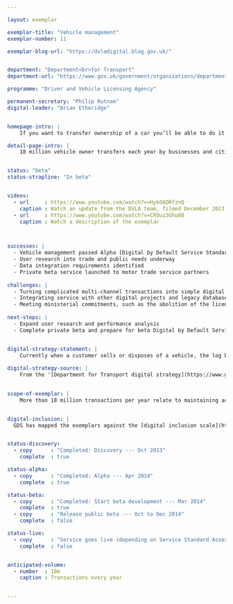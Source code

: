 ```yaml
---

layout: exemplar

exemplar-title: "Vehicle management"
exemplar-number: 11

exemplar-blog-url: "https://dvladigital.blog.gov.uk/"


department: "Department<br>for Transport"
department-url: "https://www.gov.uk/government/organisations/department-for-transport"

programme: "Driver and Vehicle Licensing Agency"

permanent-secretary: "Philip Rutnam"
digital-leader: "Brian Etheridge"


homepage-intro: |
    If you want to transfer ownership of a car you’ll be able to do it yourself online or using an intermediary

detail-page-intro: |
    18 million vehicle owner transfers each year by businesses and citizens


status: "beta"
status-strapline: "In beta"


videos:
  - url     : https://www.youtube.com/watch?v=HykO6DRfznQ
    caption : Watch an update from the DVLA team, filmed December 2013
  - url     : https://www.youtube.com/watch?v=CROuz3Ghu08
    caption : Watch a description of the exemplar



successes: |
  - Vehicle management passed Alpha [Digital by Default Service Standard](https://www.gov.uk/service-manual/digital-by-default) assessment 
  - User research into trade and public needs underway
  - Data integration requirements identified
  - Private beta service launched to motor trade service partners
  
challenges: |
  - Turning complicated multi-channel transactions into simple digital services
  - Integrating service with other digital projects and legacy databases and connecting to secure cloud environment
  - Meeting ministerial commitments, such as the abolition of the licence counterpart and ending the requirement for fleets to carry the V5 document
  
next-steps: |
  - Expand user research and performance analysis
  - Complete private beta and prepare for beta Digital by Default Service Standard assessment


digital-strategy-statement: |
    Currently when a customer sells or disposes of a vehicle, the log book needs to be posted to DVLA to be updated. We will digitise this process so it can be carried out self-service or through an intermediary.
    
digital-strategy-source: |
    From the '[Department for Transport digital strategy](https://www.gov.uk/government/publications/department-for-transport-digital-strategy)' – December 2012
    

scope-of-exemplar: |
    More than 18 million transactions per year relate to maintaining accurate records of vehicles, their keepers, and personalised registrations.  These include disposal to trade, acquisition from trade, notification of change or death of a keeper, retention of a registration mark, and assigning a registration mark.  The Vehicle Management and Personalised Registration exemplars will deliver fully digital services for these transactions, and improve the quality and accuracy of data for DVLA and its external stakeholders.


digital-inclusion: |
  GDS has mapped the exemplars against the [digital inclusion scale](https://www.gov.uk/government/publications/government-digital-inclusion-strategy/government-digital-inclusion-strategy#measuring-digital-exclusion) to help show where these services may be difficult for some people to use. [See rating for Vehicle management](https://www.gov.uk/government/publications/government-digital-inclusion-strategy/exemplar-services-and-identity-assurance-how-complex-they-are#vehicle-management).


status-discovery:
  - copy      : "Completed: Discovery --- Oct 2013"
    complete  : true

status-alpha:
  - copy      : "Completed: Alpha --- Apr 2014"
    complete  : true

status-beta:
  - copy      : "Completed: Start beta development --- Mar 2014"
    complete  : true
  - copy      : "Release public beta --- Oct to Dec 2014"
    complete  : false

status-live:
  - copy      : "Service goes live (depending on Service Standard Assessment) --- Jan to Mar 2015"
    complete  : false


anticipated-volume:
  - number  : 18m
    caption : Transactions every year


---
```




